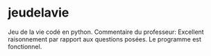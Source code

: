 # jeudelavie
Jeu de la vie codé en python.
Commentaire du professeur: Excellent raisonnement par rapport aux questions posées. Le programme est fonctionnel.
